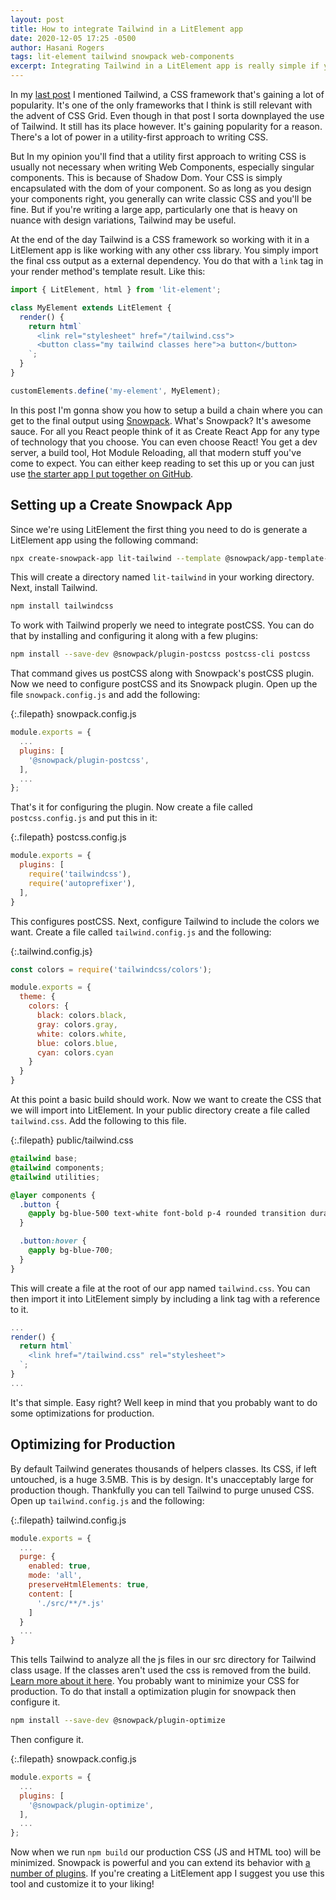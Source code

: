 ```yaml
---
layout: post
title: How to integrate Tailwind in a LitElement app
date: 2020-12-05 17:25 -0500
author: Hasani Rogers
tags: lit-element tailwind snowpack web-components
excerpt: Integrating Tailwind in a LitElement app is really simple if you're using Snowpack.
---
```


In my [last post](/2020/11/css-grid-templates.html) I mentioned Tailwind, a CSS framework that's gaining a lot of popularity. It's one of the only frameworks that I think is still relevant with the advent of CSS Grid. Even though in that post I sorta downplayed the use of Tailwind. It still has its place however. It's gaining popularity for a reason. There's a lot of power in a utility-first approach to writing CSS.

But In my opinion you'll find that a utility first approach to writing CSS is usually not necessary when writing Web Components, especially singular components. This is because of Shadow Dom. Your CSS is simply encapsulated with the dom of your component. So as long as you design your components right, you generally can write classic CSS and you'll be fine. But if you're writing a large app, particularly one that is heavy on nuance with design variations, Tailwind may be useful.

At the end of the day Tailwind is a CSS framework so working with it in a LitElement app is like working with any other css library. You simply import the final css output as a external dependency. You do that with a `link` tag in your render method's template result. Like this:

```javascript
import { LitElement, html } from 'lit-element';

class MyElement extends LitElement {
  render() {
    return html`
      <link rel="stylesheet" href="/tailwind.css">
      <button class="my tailwind classes here">a button</button>
    `;
  }
}

customElements.define('my-element', MyElement);
```

In this post I'm gonna show you how to setup a build a chain where you can get to the final output using [Snowpack](https://www.snowpack.dev). What's Snowpack? It's awesome sauce. For all you React people think of it as Create React App for any type of technology that you choose. You can even choose React! You get a dev server, a build tool, Hot Module Reloading, all that modern stuff you've come to expect. You can either keep reading to set this up or you can just use [the starter app I put together on GitHub](https://github.com/hasanirogers/lit-tailwind-starter-app).


## Setting up a Create Snowpack App

Since we're using LitElement the first thing you need to do is generate a LitElement app using the following command:

```bash
npx create-snowpack-app lit-tailwind --template @snowpack/app-template-lit-element
```

This will create a directory named `lit-tailwind` in your working directory. Next, install Tailwind.

```bash
npm install tailwindcss
```

To work with Tailwind properly we need to integrate postCSS. You can do that by installing and configuring it along with a few plugins:

```bash
npm install --save-dev @snowpack/plugin-postcss postcss-cli postcss
```

That command gives us postCSS along with Snowpack's postCSS plugin. Now we need to configure postCSS and its Snowpack plugin. Open up the file `snowpack.config.js` and add the following:

{:.filepath}
snowpack.config.js
```javascript
module.exports = {
  ...
  plugins: [
    '@snowpack/plugin-postcss',
  ],
  ...
};
```

That's it for configuring the plugin. Now create a file called `postcss.config.js` and put this in it:

{:.filepath}
postcss.config.js
```javascript
module.exports = {
  plugins: [
    require('tailwindcss'),
    require('autoprefixer'),
  ],
}
```

This configures postCSS. Next, configure Tailwind to include the colors we want. Create a file called `tailwind.config.js` and the following:

{:.tailwind.config.js}
```javascript
const colors = require('tailwindcss/colors');

module.exports = {
  theme: {
    colors: {
      black: colors.black,
      gray: colors.gray,
      white: colors.white,
      blue: colors.blue,
      cyan: colors.cyan
    }
  }
}
```

At this point a basic build should work. Now we want to create the CSS that we will import into LitElement. In your public directory create a file called `tailwind.css`. Add the following to this file.

{:.filepath}
public/tailwind.css
```css
@tailwind base;
@tailwind components;
@tailwind utilities;

@layer components {
  .button {
    @apply bg-blue-500 text-white font-bold p-4 rounded transition duration-300 ease-in-out;
  }

  .button:hover {
    @apply bg-blue-700;
  }
}
```

This will create a file at the root of our app named `tailwind.css`.  You can then import it into LitElement simply by including a link tag with a reference to it.

```javascript
...
render() {
  return html`
    <link href="/tailwind.css" rel="stylesheet">
  `;
}
...
```

It's that simple. Easy right? Well keep in mind that you probably want to do some optimizations for production.

## Optimizing for Production

By default Tailwind generates thousands of helpers classes. Its CSS, if left untouched, is a huge 3.5MB. This is by design. It's unacceptably large for production though. Thankfully you can tell Tailwind to purge unused CSS. Open up `tailwind.config.js` and the following:

{:.filepath}
tailwind.config.js
```javascript
module.exports = {
  ...
  purge: {
    enabled: true,
    mode: 'all',
    preserveHtmlElements: true,
    content: [
      './src/**/*.js'
    ]
  }
  ...
}
```

This tells Tailwind to analyze all the js files in our src directory for Tailwind class usage. If the classes aren't used the css is removed from the build. [Learn more about it here](https://tailwindcss.com/docs/optimizing-for-production). You probably want to minimize your CSS for production. To do that install a optimization plugin for snowpack then configure it.

```bash
npm install --save-dev @snowpack/plugin-optimize
```

Then configure it.

{:.filepath}
snowpack.config.js
```javascript
module.exports = {
  ...
  plugins: [
    '@snowpack/plugin-optimize',
  ],
  ...
};
```

Now when we run `npm build` our production CSS (JS and HTML too) will be minimized. Snowpack is powerful and you can extend its behavior with [a number of plugins](https://www.snowpack.dev/plugins). If you're creating a LitElement app I suggest you use this tool and customize it to your liking!
